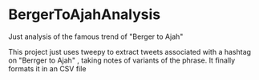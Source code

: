 # BergerToAjahAnalysis
Just analysis of the famous trend of "Berger to Ajah"

This project just uses tweepy to extract tweets associated with a hashtag on "Berrger to Ajah" , taking notes of variants of the phrase.
 It finally formats it in an CSV file
